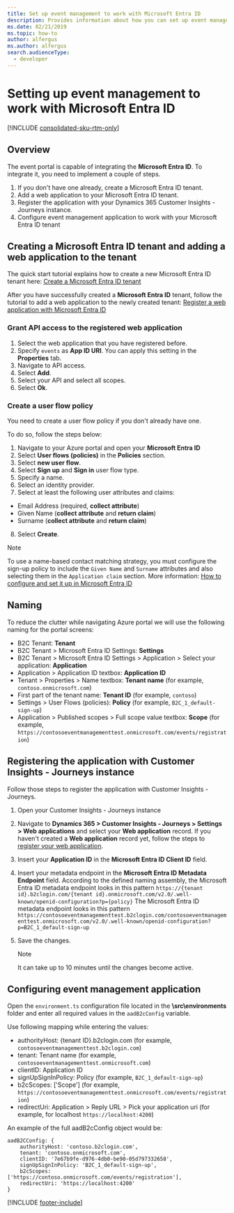 ```yaml
---
title: Set up event management to work with Microsoft Entra ID
description: Provides information about how you can set up event management web application to work with Microsoft Entra ID.
ms.date: 02/21/2019
ms.topic: how-to
author: alfergus
ms.author: alfergus
search.audienceType: 
  - developer
---
```


# Setting up event management to work with Microsoft Entra ID

[!INCLUDE [consolidated-sku-rtm-only](.././includes/consolidated-sku-rtm-only.md)]

## Overview

The event portal is capable of integrating the **Microsoft Entra ID**. To integrate it, you need to implement a couple of steps. 

1. If you don't have one already, create a Microsoft Entra ID tenant.
1. Add a web application to your Microsoft Entra ID tenant.
1. Register the application with your Dynamics 365 Customer Insights - Journeys instance.
1. Configure event management application to work with your Microsoft Entra ID tenant

## Creating a Microsoft Entra ID tenant and adding a web application to the tenant

The quick start tutorial explains how to create a new Microsoft Entra ID tenant here: [Create a Microsoft Entra ID tenant](/azure/active-directory-b2c/tutorial-create-tenant)

After you have successfully created a **Microsoft Entra ID** tenant, follow the tutorial to add a web application to the newly created tenant:
[Register a web application with Microsoft Entra ID](/azure/active-directory-b2c/tutorial-register-applications)

### Grant API access to the registered web application

1. Select the web application that you have registered before.
2. Specify `events` as **App ID URI**. You can apply this setting in the **Properties** tab.
3. Navigate to API access.
4. Select **Add**.
5. Select your API and select all scopes.
6. Select **Ok**.

### Create a user flow policy

You need to create a user flow policy if you don't already have one.

To do so, follow the steps below:

1. Navigate to your Azure portal and open your **Microsoft Entra ID**
2. Select **User flows (policies)** in the **Policies** section.
3. Select **new user flow**.
4. Select **Sign up** and **Sign in** user flow type.
5. Specify a name. 
6. Select an identity provider.
7. Select at least the following user attributes and claims:
  * Email Address (required, **collect attribute**)
  * Given Name (**collect attribute** and **return claim**)
  * Surname (**collect attribute** and **return claim**)
8. Select **Create**.

> [!NOTE]
> To use a name-based contact matching strategy, you must configure the sign-up policy to include the `Given Name` and `Surname` attributes and also selecting them in the `Application claim` section. More information: [How to configure and set it up in Microsoft Entra ID](/azure/active-directory-b2c/)

## Naming

To reduce the clutter while navigating Azure portal we will use the following naming for the portal screens:

* B2C Tenant: **Tenant**
* B2C Tenant > Microsoft Entra ID Settings: **Settings**
* B2C Tenant > Microsoft Entra ID Settings > Application > Select your application: **Application**
* Application > Application ID textbox: **Application ID**
* Tenant > Properties > Name textbox: **Tenant name** (for example, `contoso.onmicrosoft.com`)
* First part of the tenant name: **Tenant ID** (for example, `contoso`)
* Settings > User Flows (policies): **Policy** (for example, `B2C_1_default-sign-up`)
* Application > Published scopes > Full scope value textbox: **Scope** (for example, `https://contosoeventmanagementtest.onmicrosoft.com/events/registration`)

## Registering the application with Customer Insights - Journeys instance

Follow those steps to register the application with Customer Insights - Journeys.

1. Open your Customer Insights - Journeys instance
1. Navigate to **Dynamics 365 > Customer Insights - Journeys > Settings > Web applications** and select your **Web application** record. If you haven't created a **Web application** record yet, follow the steps to [register your web application](/dynamics365/customer-engagement/marketing/developer/self-hosted#register-your-web-application).
1. Insert your **Application ID** in the **Microsoft Entra ID Client ID** field.
1. Insert your metadata endpoint in the **Microsoft Entra ID Metadata Endpoint** field.
  According to the defined naming assembly, the Microsoft Entra ID metadata endpoint looks in this pattern `https://{tenant id}.b2clogin.com/{tenant id}.onmicrosoft.com/v2.0/.well-known/openid-configuration?p={policy}`
  The Microsoft Entra ID metadata endpoint looks in this pattern `https://contosoeventmanagementtest.b2clogin.com/contosoeventmanagementtest.onmicrosoft.com/v2.0/.well-known/openid-configuration?p=B2C_1_default-sign-up`

1. Save the changes.


    > [!NOTE]
    > It can take up to 10 minutes until the changes become active.

## Configuring event management application

Open the `environment.ts` configuration file located in the **\src\environments** folder and enter all required values in the `aadB2cConfig` variable.

Use following mapping while entering the values:

* authorityHost: {tenant ID}.b2clogin.com (for example, `contosoeventmanagementtest.b2clogin.com`)
* tenant: Tenant name (for example, `contosoeventmanagementtest.onmicrosoft.com`)
* clientID: Application ID 
* signUpSignInPolicy: Policy (for example, `B2C_1_default-sign-up`)
* b2cScopes: ['Scope'] (for example, `https://contosoeventmanagementtest.onmicrosoft.com/events/registration`)
* redirectUri: Application > Reply URL > Pick your application uri (for example, for localhost `https://localhost:4200`)

An example of the full aadB2cConfig object would be:

```JS
aadB2CConfig: {
    authorityHost: 'contoso.b2clogin.com',
    tenant: 'contoso.onmicrosoft.com',
    clientID: '7e67b9fe-d976-4db0-be90-05d797332658',
    signUpSignInPolicy: 'B2C_1_default-sign-up',
    b2cScopes: ['https://contoso.onmicrosoft.com/events/registration'],
    redirectUri: 'https://localhost:4200'
}
```


[!INCLUDE [footer-include](.././includes/footer-banner.md)]

